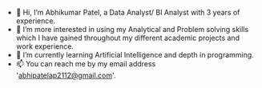 - 👋 Hi, I’m Abhikumar Patel, a Data Analyst/ BI Analyst with 3 years of experience.
- 👀 I’m more interested in using my Analytical and Problem solving skills which I have gained throughout my different academic projects and work experience.
- 🌱 I’m currently learning Artificial Intelligence and depth in programming.
- 📫 You can reach me by my email address 'abhipatelap2112@gmail.com'.

<!---
Abhi211296/Abhi211296 is a ✨ special ✨ repository because its `README.md` (this file) appears on your GitHub profile.
You can click the Preview link to take a look at your changes.
--->
